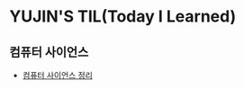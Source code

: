 # YUJIN'S TIL(Today I Learned)<br>

## 컴퓨터 사이언스<br>
* [컴퓨터 사이언스 정리](https://github.com/miro7923/TIL/blob/5c120d47b2901386c32ec0d5c62d23ba107369b0/%EC%BB%B4%ED%93%A8%ED%84%B0%20%EC%82%AC%EC%9D%B4%EC%96%B8%EC%8A%A4/%EC%BB%B4%ED%93%A8%ED%84%B0%20%EC%82%AC%EC%9D%B4%EC%96%B8%EC%8A%A4%EB%9E%80.md)
